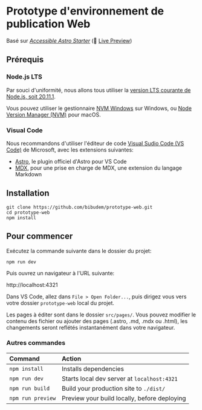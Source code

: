 # Prototype d'environnement de publication Web

Basé sur [_Accessible Astro Starter_](https://github.com/markteekman/accessible-astro-starter) (🚀 [Live Preview](https://accessible-astro.netlify.app/))

## Prérequis

### Node.js LTS

Par souci d'uniformité, nous allons tous utiliser la [version LTS courante de Node.js, soit 20.11.1](https://nodejs.org/).

Vous pouvez utiliser le gestionnaire [NVM Windows](https://github.com/coreybutler/nvm-windows) sur Windows, ou [Node Version Manager (NVM)](https://github.com/nvm-sh/nvm) pour macOS.

### Visual Code

Nous recommandons d'utiliser l'éditeur de code [Visual Sudio Code (VS Code)](https://code.visualstudio.com/) de Microsoft, avec les extensions suivantes:

- [Astro](https://marketplace.visualstudio.com/items?itemName=astro-build.astro-vscode), le plugin officiel d'Astro pour VS Code
- [MDX](https://marketplace.visualstudio.com/items?itemName=unifiedjs.vscode-mdx), pour une prise en charge de MDX, une extension du langage Markdown

## Installation

```
git clone https://github.com/bibudem/prototype-web.git
cd prototype-web
npm install
```

## Pour commencer

Exécutez la commande suivante dans le dossier du projet:

```
npm run dev
```

Puis ouvrez un navigateur à l'URL suivante:

http://localhost:4321

Dans VS Code, allez dans `File > Open Folder...`, puis dirigez vous vers votre dossier `prototype-web` local du projet.

Les pages à éditer sont dans le dossier `src/pages/`. Vous pouvez modifier le contenu des fichier ou ajouter des pages (.astro, .md, .mdx ou .html), les changements seront reflétés instantanément dans votre navigateur.

### Autres commandes

| Command           | Action                                       |
| :---------------- | :------------------------------------------- |
| `npm install`     | Installs dependencies                        |
| `npm run dev`     | Starts local dev server at `localhost:4321`  |
| `npm run build`   | Build your production site to `./dist/`      |
| `npm run preview` | Preview your build locally, before deploying |
